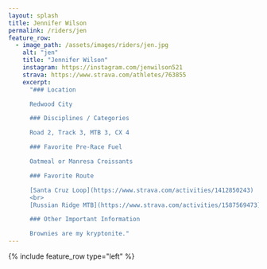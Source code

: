 ```yaml
---
layout: splash
title: Jennifer Wilson
permalink: /riders/jen
feature_row:
  - image_path: /assets/images/riders/jen.jpg
    alt: "jen"
    title: "Jennifer Wilson"
    instagram: https://instagram.com/jenwilson521
    strava: https://www.strava.com/athletes/763855
    excerpt:
      "### Location

      Redwood City

      ### Disciplines / Categories

      Road 2, Track 3, MTB 3, CX 4

      ### Favorite Pre-Race Fuel

      Oatmeal or Manresa Croissants

      ### Favorite Route

      [Santa Cruz Loop](https://www.strava.com/activities/1412850243)
      <br>
      [Russian Ridge MTB](https://www.strava.com/activities/1587569473)

      ### Other Important Information

      Brownies are my kryptonite."
---
```


{% include feature_row type="left" %}
